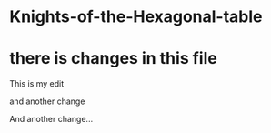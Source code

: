 # Knights-of-the-Hexagonal-table
# there is changes in this file

This is my edit

and another change

And another change...

